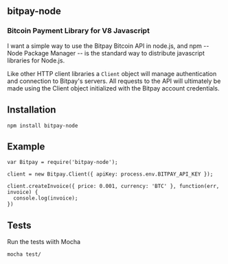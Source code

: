 ## bitpay-node

### Bitcoin Payment Library for V8 Javascript

I want a simple way to use the Bitpay Bitcoin API in node.js, 
and npm -- Node Package Manager -- is the standard way to distribute
javascript libraries for Node.js.

Like other HTTP client libraries a `Client` object will manage authentication
and connection to Bitpay's servers. All requests to the API will ultimately be 
made using the Client object initialized with the Bitpay account credentials.

## Installation

    npm install bitpay-node

## Example

    var Bitpay = require('bitpay-node');
    
    client = new Bitpay.Client({ apiKey: process.env.BITPAY_API_KEY });
    
    client.createInvoice({ price: 0.001, currency: 'BTC' }, function(err, invoice) {
      console.log(invoice);
    })
    
## Tests

Run the tests wiith Mocha

    mocha test/
